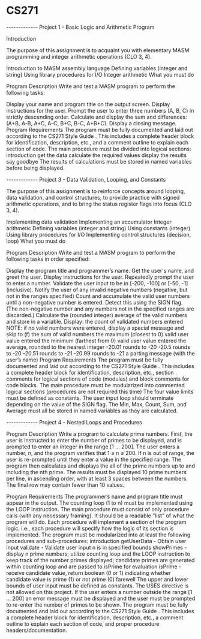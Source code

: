 # CS271
------------- Project 1 - Basic Logic and Arithmetic Program

Introduction

The purpose of this assignment is to acquaint you with elementary MASM programming and integer arithmetic operations (CLO 3, 4).

Introduction to MASM assembly language
Defining variables (integer and string)
Using library procedures for I/O
Integer arithmetic
What you must do

Program Description
Write and test a MASM program to perform the following tasks:

Display your name and program title on the output screen.
Display instructions for the user.
Prompt the user to enter three numbers (A, B, C) in strictly descending order.
Calculate and display the sum and differences: (A+B, A-B, A+C, A-C, B+C, B-C, A+B+C).
Display a closing message.
Program Requirements
The program must be fully documented and laid out according to the CS271 Style Guide . This includes a complete header block for identification, description, etc., and a comment outline to explain each section of code.
The main procedure must be divided into logical sections:
introduction
get the data
calculate the required values
display the results
say goodbye
The results of calculations must be stored in named variables before being displayed.

------------- Project 3 - Data Validation, Looping, and Constants

The purpose of this assignment is to reinforce concepts around looping, data validation, and control structures, to provide practice with signed arithmetic operations, and to bring the status register flags into focus (CLO 3, 4).

Implementing data validation
Implementing an accumulator
Integer arithmetic
Defining variables (integer and string)
Using constants (integer)
Using library procedures for I/O
Implementing control structures (decision, loop)
What you must do

Program Description
Write and test a MASM program to perform the following tasks in order specified:

Display the program title and programmer’s name.
Get the user's name, and greet the user.
Display instructions for the user.
Repeatedly prompt the user to enter a number.
Validate the user input to be in [-200, -100] or [-50, -1] (inclusive).
Notify the user of any invalid negative numbers (negative, but not in the ranges specified)
Count and accumulate the valid user numbers until a non-negative number is entered. Detect this using the SIGN flag. 
(The non-negative number and any numbers not in the specified ranges are discarded.)
Calculate the (rounded integer) average of the valid numbers and store in a variable.
Display:
the count of validated numbers entered
NOTE: if no valid numbers were entered, display a special message and skip to (f)
the sum of valid numbers
the maximum (closest to 0) valid user value entered
the minimum (farthest from 0) valid user value entered
the average, rounded to the nearest integer
-20.01 rounds to -20
-20.5 rounds to -20
-20.51 rounds to -21
-20.99 rounds to -21
a parting message (with the user’s name)
Program Requirements
The program must be fully documented and laid out according to the CS271 Style Guide . This includes a complete header block for identification, description, etc., section comments for logical sections of code (modules) and block comments for code blocks.
The main procedure must be modularized into commented logical sections (procedures are not required this time)
The four value limits must be defined as constants.
The user input loop should terminate depending on the value of the SIGN flag.
The Min, Max, Count, Sum, and Average must all be stored in named variables as they are calculated.


------------- Project 4 - Nested Loops and Procedures

Program Description
Write a program to calculate prime numbers. First, the user is instructed to enter the number of primes to be displayed, and is prompted to enter an integer in the range [1 ... 200]. The user enters a number, n, and the program verifies that 1 ≤ n ≤ 200. If n is out of range, the user is re-prompted until they enter a value in the specified range. The program then calculates and displays the all of the prime numbers up to and including the nth prime. The results must be displayed 10 prime numbers per line, in ascending order, with at least 3 spaces between the numbers. The final row may contain fewer than 10 values.

Program Requirements
The programmer’s name and program title must appear in the output.
The counting loop (1 to n) must be implemented using the LOOP instruction.
The main procedure must consist of only procedure calls (with any necessary framing). It should be a readable "list" of what the program will do.
Each procedure will implement a section of the program logic, i.e., each procedure will specify how the logic of its section is implemented. The program must be modularized into at least the following procedures and sub-procedures:
introduction
getUserData - Obtain user input
validate - Validate user input n is in specified bounds
showPrimes - display n prime numbers; utilize counting loop and the LOOP instruction to keep track of the number primes displayed; candidate primes are generated within counting loop and are passed to isPrime for evaluation
isPrime - receive candidate value, return boolean (0 or 1) indicating whether candidate value is prime (1) or not prime (0)
farewell
The upper and lower bounds of user input must be defined as constants.
The USES directive is not allowed on this project.
If the user enters a number outside the range [1 ... 200] an error message must be displayed and the user must be prompted to re-enter the number of primes to be shown.
The program must be fully documented and laid out according to the CS271 Style Guide . This includes a complete header block for identification, description, etc., a comment outline to explain each section of code, and proper procedure headers/documentation.
